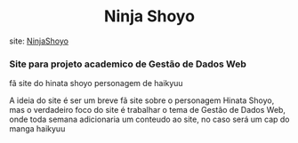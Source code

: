
<h1  align="center">Ninja Shoyo</h1>

site: <a href="https://darkboat4.github.io/NinjaShoyo/">NinjaShoyo</a>

<h3>Site para projeto academico de Gestão de Dados Web</h3>

fã site do hinata shoyo personagem de haikyuu

A ideia do site é ser um breve fã site sobre o personagem Hinata Shoyo, mas o verdadeiro foco do site é trabalhar o tema de Gestão de Dados Web, onde toda semana adicionaria um conteudo ao site, no caso será um cap do manga haikyuu

